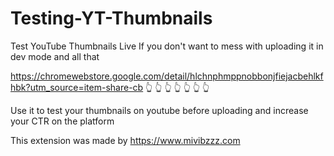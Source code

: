 # Testing-YT-Thumbnails
Test YouTube Thumbnails Live
If you don't want to mess with uploading it in dev mode and all that

https://chromewebstore.google.com/detail/hlchnphmppnobbonjfiejacbehlkfhbk?utm_source=item-share-cb
👆  👆  👆  👆  👆  👆  👆


Use it to test your thumbnails on youtube before uploading and increase your CTR on the platform

This extension was made by https://www.mivibzzz.com
